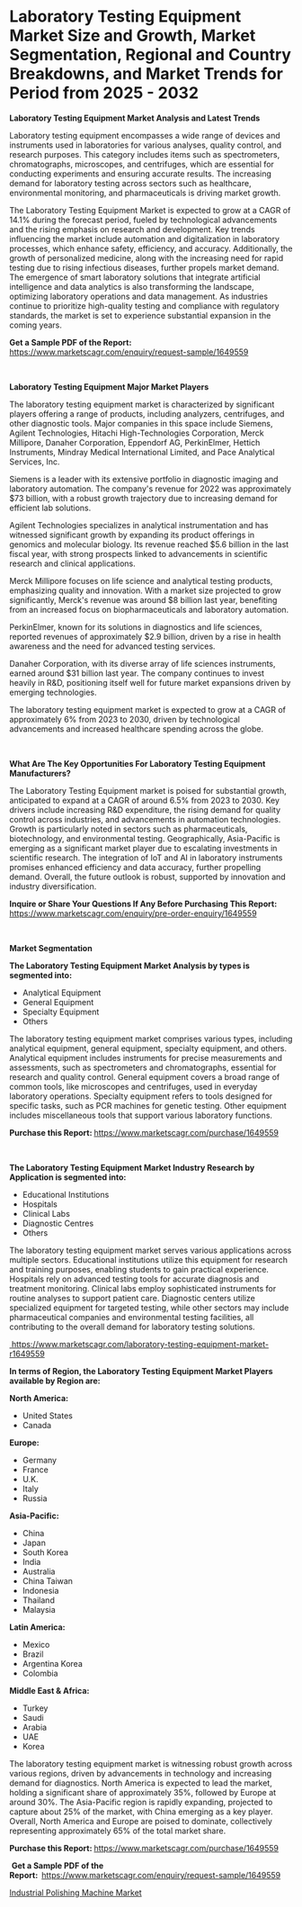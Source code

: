 <p><h1>Laboratory Testing Equipment Market Size and Growth, Market Segmentation, Regional and Country Breakdowns, and Market Trends for Period from 2025 -  2032</h1></p><p><strong>Laboratory Testing Equipment Market Analysis and Latest Trends</strong></p>
<p><p>Laboratory testing equipment encompasses a wide range of devices and instruments used in laboratories for various analyses, quality control, and research purposes. This category includes items such as spectrometers, chromatographs, microscopes, and centrifuges, which are essential for conducting experiments and ensuring accurate results. The increasing demand for laboratory testing across sectors such as healthcare, environmental monitoring, and pharmaceuticals is driving market growth.</p><p>The Laboratory Testing Equipment Market is expected to grow at a CAGR of 14.1% during the forecast period, fueled by technological advancements and the rising emphasis on research and development. Key trends influencing the market include automation and digitalization in laboratory processes, which enhance safety, efficiency, and accuracy. Additionally, the growth of personalized medicine, along with the increasing need for rapid testing due to rising infectious diseases, further propels market demand. The emergence of smart laboratory solutions that integrate artificial intelligence and data analytics is also transforming the landscape, optimizing laboratory operations and data management. As industries continue to prioritize high-quality testing and compliance with regulatory standards, the market is set to experience substantial expansion in the coming years.</p></p>
<p><strong>Get a Sample PDF of the Report:&nbsp;</strong> <a href="https://www.marketscagr.com/enquiry/request-sample/1649559?utm_campaign=2337&utm_medium=2&utm_source=Github&utm_content=ia&utm_term=18022025&utm_id=laboratory-testing-equipment">https://www.marketscagr.com/enquiry/request-sample/1649559</a></p>
<p>&nbsp;</p>
<p><strong>Laboratory Testing Equipment Major Market Players</strong></p>
<p><p>The laboratory testing equipment market is characterized by significant players offering a range of products, including analyzers, centrifuges, and other diagnostic tools. Major companies in this space include Siemens, Agilent Technologies, Hitachi High-Technologies Corporation, Merck Millipore, Danaher Corporation, Eppendorf AG, PerkinElmer, Hettich Instruments, Mindray Medical International Limited, and Pace Analytical Services, Inc.</p><p>Siemens is a leader with its extensive portfolio in diagnostic imaging and laboratory automation. The company's revenue for 2022 was approximately $73 billion, with a robust growth trajectory due to increasing demand for efficient lab solutions.</p><p>Agilent Technologies specializes in analytical instrumentation and has witnessed significant growth by expanding its product offerings in genomics and molecular biology. Its revenue reached $5.6 billion in the last fiscal year, with strong prospects linked to advancements in scientific research and clinical applications.</p><p>Merck Millipore focuses on life science and analytical testing products, emphasizing quality and innovation. With a market size projected to grow significantly, Merck's revenue was around $8 billion last year, benefiting from an increased focus on biopharmaceuticals and laboratory automation.</p><p>PerkinElmer, known for its solutions in diagnostics and life sciences, reported revenues of approximately $2.9 billion, driven by a rise in health awareness and the need for advanced testing services.</p><p>Danaher Corporation, with its diverse array of life sciences instruments, earned around $31 billion last year. The company continues to invest heavily in R&D, positioning itself well for future market expansions driven by emerging technologies.</p><p>The laboratory testing equipment market is expected to grow at a CAGR of approximately 6% from 2023 to 2030, driven by technological advancements and increased healthcare spending across the globe.</p></p>
<p>&nbsp;</p>
<p><strong>What Are The Key Opportunities For Laboratory Testing Equipment Manufacturers?</strong></p>
<p><p>The Laboratory Testing Equipment market is poised for substantial growth, anticipated to expand at a CAGR of around 6.5% from 2023 to 2030. Key drivers include increasing R&D expenditure, the rising demand for quality control across industries, and advancements in automation technologies. Growth is particularly noted in sectors such as pharmaceuticals, biotechnology, and environmental testing. Geographically, Asia-Pacific is emerging as a significant market player due to escalating investments in scientific research. The integration of IoT and AI in laboratory instruments promises enhanced efficiency and data accuracy, further propelling demand. Overall, the future outlook is robust, supported by innovation and industry diversification.</p></p>
<p><strong>Inquire or Share Your Questions If Any Before Purchasing This Report:</strong> <a href="https://www.marketscagr.com/enquiry/pre-order-enquiry/1649559?utm_campaign=2337&utm_medium=2&utm_source=Github&utm_content=ia&utm_term=18022025&utm_id=laboratory-testing-equipment">https://www.marketscagr.com/enquiry/pre-order-enquiry/1649559</a></p>
<p>&nbsp;</p>
<p><strong>Market Segmentation</strong></p>
<p><strong>The Laboratory Testing Equipment Market Analysis by types is segmented into:</strong></p>
<p><ul><li>Analytical Equipment</li><li>General Equipment</li><li>Specialty Equipment</li><li>Others</li></ul></p>
<p><p>The laboratory testing equipment market comprises various types, including analytical equipment, general equipment, specialty equipment, and others. Analytical equipment includes instruments for precise measurements and assessments, such as spectrometers and chromatographs, essential for research and quality control. General equipment covers a broad range of common tools, like microscopes and centrifuges, used in everyday laboratory operations. Specialty equipment refers to tools designed for specific tasks, such as PCR machines for genetic testing. Other equipment includes miscellaneous tools that support various laboratory functions.</p></p>
<p><strong>Purchase this Report:&nbsp;</strong><a href="https://www.marketscagr.com/purchase/1649559?utm_campaign=2337&utm_medium=2&utm_source=Github&utm_content=ia&utm_term=18022025&utm_id=laboratory-testing-equipment">https://www.marketscagr.com/purchase/1649559</a></p>
<p>&nbsp;</p>
<p><strong>The Laboratory Testing Equipment Market Industry Research by Application is segmented into:</strong></p>
<p><ul><li>Educational Institutions</li><li>Hospitals</li><li>Clinical Labs</li><li>Diagnostic Centres</li><li>Others</li></ul></p>
<p><p>The laboratory testing equipment market serves various applications across multiple sectors. Educational institutions utilize this equipment for research and training purposes, enabling students to gain practical experience. Hospitals rely on advanced testing tools for accurate diagnosis and treatment monitoring. Clinical labs employ sophisticated instruments for routine analyses to support patient care. Diagnostic centers utilize specialized equipment for targeted testing, while other sectors may include pharmaceutical companies and environmental testing facilities, all contributing to the overall demand for laboratory testing solutions.</p></p>
<p><a href="https://www.marketscagr.com/laboratory-testing-equipment-market-r1649559?utm_campaign=2337&utm_medium=2&utm_source=Github&utm_content=ia&utm_term=18022025&utm_id=laboratory-testing-equipment">&nbsp;https://www.marketscagr.com/laboratory-testing-equipment-market-r1649559</a></p>
<p><strong>In terms of Region, the Laboratory Testing Equipment Market Players available by Region are:</strong></p>
<p>
    <p> <strong> North America: </strong>
        <ul>
            <li>United States</li>
            <li>Canada</li>
        </ul>
        </p> 
    <p> <strong> Europe: </strong>
        <ul>
            <li>Germany</li>
            <li>France</li>
            <li>U.K.</li>
            <li>Italy</li>
            <li>Russia</li>
        </ul>
        </p> 
    <p> <strong> Asia-Pacific: </strong>
        <ul>
            <li>China</li>
            <li>Japan</li>
            <li>South Korea</li>
            <li>India</li>
            <li>Australia</li>
            <li>China Taiwan</li>
            <li>Indonesia</li>
            <li>Thailand</li>
            <li>Malaysia</li>
        </ul>
        </p> 
    <p> <strong> Latin America: </strong>
        <ul>
            <li>Mexico</li>
            <li>Brazil</li>
            <li>Argentina Korea</li>
            <li>Colombia</li>
        </ul>
        </p> 
    <p> <strong> Middle East & Africa: </strong>
        <ul>
            <li>Turkey</li>
            <li>Saudi</li>
            <li>Arabia</li>
            <li>UAE</li>
            <li>Korea</li>
        </ul>
    </p>
    </p>
<p><p>The laboratory testing equipment market is witnessing robust growth across various regions, driven by advancements in technology and increasing demand for diagnostics. North America is expected to lead the market, holding a significant share of approximately 35%, followed by Europe at around 30%. The Asia-Pacific region is rapidly expanding, projected to capture about 25% of the market, with China emerging as a key player. Overall, North America and Europe are poised to dominate, collectively representing approximately 65% of the total market share.</p></p>
<p><strong>Purchase this Report: </strong><a href="https://www.marketscagr.com/purchase/1649559?utm_campaign=2337&utm_medium=2&utm_source=Github&utm_content=ia&utm_term=18022025&utm_id=laboratory-testing-equipment">https://www.marketscagr.com/purchase/1649559</a></p>
<p>&nbsp;<strong>Get a Sample PDF of the Report:&nbsp;&nbsp;</strong><a href="https://www.marketscagr.com/enquiry/request-sample/1649559?utm_campaign=2337&utm_medium=2&utm_source=Github&utm_content=ia&utm_term=18022025&utm_id=laboratory-testing-equipment">https://www.marketscagr.com/enquiry/request-sample/1649559</a></p>
<p><strong></strong></p>
<p><p><a href="https://github.com/lehumiston1971679/Market-Research-Report-List-1/blob/main/industrial-polishing-machine-market.md?utm_campaign=2337&utm_medium=2&utm_source=Github&utm_content=ia&utm_term=18022025&utm_id=laboratory-testing-equipment">Industrial Polishing Machine Market</a></p></p>